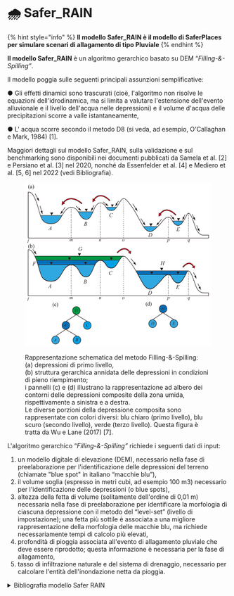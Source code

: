 # 🌧️ Safer\_RAIN

&#x20;

{% hint style="info" %}
**Il modello Safer\_RAIN è il modello di SaferPlaces per simulare scenari di allagamento di tipo Pluviale**
{% endhint %}

&#x20;**Il modello Safer\_RAIN**  è un algoritmo gerarchico basato su DEM “_Filling-&-Spilling”_.&#x20;

Il modello poggia sulle seguenti principali assunzioni semplificative:

●        Gli effetti dinamici sono trascurati (cioè, l'algoritmo non risolve le equazioni dell'idrodinamica, ma si limita a valutare l'estensione dell'evento alluvionale e il livello dell'acqua nelle depressioni) e il volume d'acqua delle precipitazioni scorre a valle istantaneamente,

●        L' acqua scorre secondo il metodo D8 (si veda, ad esempio, O'Callaghan e Mark, 1984) \[1].

Maggiori dettagli sul modello Safer\_RAIN, sulla validazione e sul benchmarking sono disponibili nei documenti pubblicati da Samela et al. \[2] e Persiano et al. \[3] nel 2020, nonché da Essenfelder et al. \[4] e Mediero et al. \[5, 6] nel 2022 (vedi Bibliografia).

<figure><img src="../../.gitbook/assets/image (44).png" alt=""><figcaption><p>Rappresentazione schematica del metodo Filling-&#x26;-Spilling: <br>(a) depressioni di primo livello, <br>(b) struttura gerarchica annidata delle depressioni in condizioni di pieno riempimento; <br>i pannelli (c) e (d) illustrano la rappresentazione ad albero dei contorni delle depressioni composite della zona umida, rispettivamente a sinistra e a destra. <br>Le diverse porzioni della depressione composita sono rappresentate con colori diversi: blu chiaro (primo livello), blu scuro (secondo livello), verde (terzo livello). Questa figura è tratta da Wu e Lane (2017) [7].</p></figcaption></figure>

L'algoritmo gerarchico “_Filling-&-Spilling”_ richiede i seguenti dati di input: &#x20;

1. un modello digitale di elevazione (DEM), necessario nella fase di preelaborazione per l'identificazione delle depressioni del terreno (chiamate "blue spot" in italiano “macchie blu”),
2. il volume soglia (espresso in metri cubi, ad esempio 100 m3) necessario per l'identificazione delle depressioni (o blue spots),
3. altezza della fetta di volume (solitamente dell'ordine di 0,01 m) necessaria nella fase di preelaborazione per identificare la morfologia di ciascuna depressione con il metodo del “level-set” (livello di impostazione); una fetta più sottile è associata a una migliore rappresentazione della morfologia delle macchie blu, ma richiede necessariamente tempi di calcolo più elevati,
4. profondità di pioggia associata all'evento di allagamento pluviale che deve essere riprodotto; questa informazione è necessaria per la fase di allagamento,
5. tasso di infiltrazione naturale e del sistema di drenaggio, necessario per calcolare l'entità dell'inondazione netta da pioggia.



<details>

<summary>Bibliografia modello Safer RAIN</summary>

Un elenco aggiornato delle pubblicazioni relative alla validazione ed applicazione dei modelli di SaferPlaces è disponibile al seguente [link](https://saferplaces.co/scientifically-proven-hazard-and-damage-modelling/)

</details>
